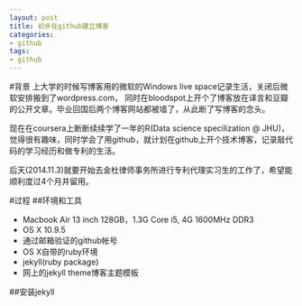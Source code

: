 ```yaml
---
layout: post
title: 初步在github建立博客
categories:
- github
tags:
- github
---
```



#背景
上大学的时候写博客用的微软的Windows live space记录生活，关闭后微软安排搬到了wordpress.com， 同时在bloodspot上开个了博客放在译言和豆瓣的公开文章。毕业回国后两个博客网站都被墙了，从此断了写博客的念头。

现在在coursera上断断续续学了一年的R(Data science specilization @ JHU)，觉得很有趣味，同时学会了用github，就计划在github上开个技术博客，记录敲代码的学习经历和做专利的生活。

后天(2014.11.3)就要开始去金杜律师事务所进行专利代理实习生的工作了，希望能顺利度过4个月并留用。

#过程
##环境和工具
* Macbook Air 13 inch 128GB，1.3G Core i5, 4G 1600MHz DDR3
* OS X 10.9.5   
* 通过邮箱验证的github帐号   
* OS X自带的ruby环境   
* jekyll(ruby package)   
* 网上的jekyll theme博客主题模板

##安装jekyll
